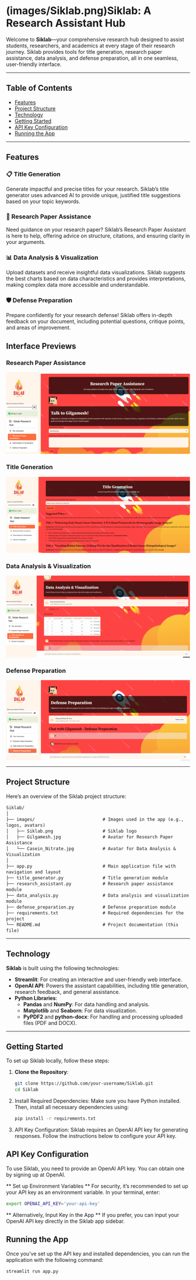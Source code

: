 # (images/Siklab.png)Siklab: A Research Assistant Hub

Welcome to **Siklab**—your comprehensive research hub designed to assist students, researchers, and academics at every stage of their research journey. Siklab provides tools for title generation, research paper assistance, data analysis, and defense preparation, all in one seamless, user-friendly interface.

---

## Table of Contents

- [Features](#features)
- [Project Structure](#project-structure)
- [Technology](#technology)
- [Getting Started](#getting-started)
- [API Key Configuration](#api-key-configuration)
- [Running the App](#running-the-app)

---

## Features

### 📋 Title Generation
Generate impactful and precise titles for your research. Siklab’s title generator uses advanced AI to provide unique, justified title suggestions based on your topic keywords.

### 📑 Research Paper Assistance
Need guidance on your research paper? Siklab’s Research Paper Assistant is here to help, offering advice on structure, citations, and ensuring clarity in your arguments.

### 📊 Data Analysis & Visualization
Upload datasets and receive insightful data visualizations. Siklab suggests the best charts based on data characteristics and provides interpretations, making complex data more accessible and understandable.

### 🛡️ Defense Preparation
Prepare confidently for your research defense! Siklab offers in-depth feedback on your document, including potential questions, critique points, and areas of improvement.

## Interface Previews

### Research Paper Assistance
![Research Paper Assistance](images/research_paper_assistance.png)

### Title Generation
![Title Generation](images/title_generation.png)

### Data Analysis & Visualization
![Data Analysis & Visualization](images/data_analysis.png)

### Defense Preparation
![Defense Preparation](images/defense_preparation.png)

---

## Project Structure

Here’s an overview of the Siklab project structure:
```
Siklab/
│
├── images/                          # Images used in the app (e.g., logos, avatars)
│   ├── Siklab.png                   # Siklab logo
│   ├── Gilgamesh.jpg                # Avatar for Research Paper Assistance
│   └── Casein_Nitrate.jpg           # Avatar for Data Analysis & Visualization
│
├── app.py                           # Main application file with navigation and layout
├── title_generator.py               # Title generation module
├── research_assistant.py            # Research paper assistance module
├── data_analysis.py                 # Data analysis and visualization module
├── defense_preparation.py           # Defense preparation module
├── requirements.txt                 # Required dependencies for the project
└── README.md                        # Project documentation (this file)
```

---

## Technology

**Siklab** is built using the following technologies:

- **Streamlit**: For creating an interactive and user-friendly web interface.
- **OpenAI API**: Powers the assistant capabilities, including title generation, research feedback, and general assistance.
- **Python Libraries**:
  - **Pandas** and **NumPy**: For data handling and analysis.
  - **Matplotlib** and **Seaborn**: For data visualization.
  - **PyPDF2** and **python-docx**: For handling and processing uploaded files (PDF and DOCX).

---

## Getting Started

To set up Siklab locally, follow these steps:

1. **Clone the Repository**:
   ```bash
   git clone https://github.com/your-username/Siklab.git
   cd Siklab
    ```
2. Install Required Dependencies: Make sure you have Python installed. Then, install all necessary dependencies using:
   ```bash
   pip install -r requirements.txt
    ```
3. API Key Configuration: Siklab requires an OpenAI API key for generating responses. Follow the instructions below to configure your API key.

## API Key Configuration
To use Siklab, you need to provide an OpenAI API key. You can obtain one by signing up at OpenAI.

** Set up Environment Variables ** 
For security, it’s recommended to set up your API key as an environment variable. In your terminal, enter:
  ```bash
  export OPENAI_API_KEY='your-api-key'
  ```
** Alternatively, Input Key in the App **
If you prefer, you can input your OpenAI API key directly in the Siklab app sidebar.

## Running the App
Once you’ve set up the API key and installed dependencies, you can run the application with the following command:
  ```bash
  streamlit run app.py
  ```

